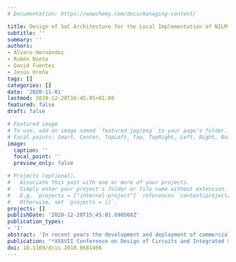 ```yaml
---
# Documentation: https://wowchemy.com/docs/managing-content/

title: Design of SoC Architecture for the Local Implementation of NILM Techniques
subtitle: ''
summary: ''
authors:
- Álvaro Hernández
- Rubén Nieto
- David Fuentes
- Jesús Ureña
tags: []
categories: []
date: '2020-11-01'
lastmod: 2020-12-28T16:45:05+01:00
featured: false
draft: false

# Featured image
# To use, add an image named `featured.jpg/png` to your page's folder.
# Focal points: Smart, Center, TopLeft, Top, TopRight, Left, Right, BottomLeft, Bottom, BottomRight.
image:
  caption: ''
  focal_point: ''
  preview_only: false

# Projects (optional).
#   Associate this post with one or more of your projects.
#   Simply enter your project's folder or file name without extension.
#   E.g. `projects = ["internal-project"]` references `content/project/deep-learning/index.md`.
#   Otherwise, set `projects = []`.
projects: []
publishDate: '2020-12-28T15:45:01.690508Z'
publication_types:
- '1'
abstract: 'In recent years the development and deployment of commercial Smart Meters in most households in developed countries have spread the appearance of certain applications and methods, mainly related to the fields of Smart Grids and Internet of Things, where Non-Intrusive Load Monitoring (NILM) is one of the most well-known. It takes advantage of the capability of Smart Meters to acquire the electrical signals of a household or building in real time, in order to implement a set of techniques oriented to disaggregate the power consumption, according to the different electrical loads plugged in the facility. Previous works are often based on a cloud-computing approach, where samples are transferred straightforwardly from the local meter to the cloud for further analysis. This implies that the sampling rates are low in order to keep the required bandwidth reduced, thus constraining the final performance achieved in the load identification. This work presents the design of a System-on-Chip (SoC) architecture based on a Field-Programmable Gate Array (FPGA) device that can be installed locally at the input of the electrical installation from a house or building. It is able to manage data rates at high sampling frequencies and to implement in real time those algorithms proposed for the electrical signal processing and load classification. Experimental results have preliminary validated the proposed architecture.'
publication: '*XXXVII Conference on Design of Circuits and Integrated Systems (DCIS 2020)*'
doi: 10.1109/dcis.2018.8681466
---
```

